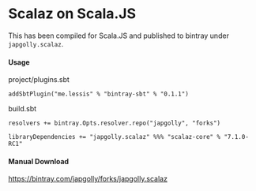 # Scalaz on Scala.JS

This has been compiled for Scala.JS and published to bintray under `japgolly.scalaz`.

#### Usage

project/plugins.sbt
```
addSbtPlugin("me.lessis" % "bintray-sbt" % "0.1.1")
```

build.sbt
```
resolvers += bintray.Opts.resolver.repo("japgolly", "forks")

libraryDependencies += "japgolly.scalaz" %%% "scalaz-core" % "7.1.0-RC1"
```

#### Manual Download
https://bintray.com/japgolly/forks/japgolly.scalaz

